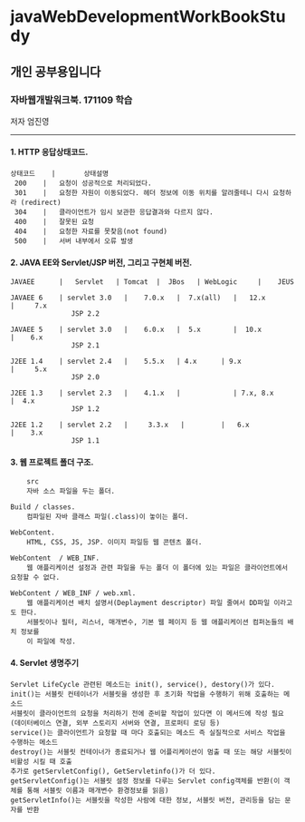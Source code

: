 # javaWebDevelopmentWorkBookStudy

## 개인 공부용입니다

### 자바웹개발워크북. 171109 학습
저자 엄진영  

---
#### 1. HTTP 응답상태코드.

	상태코드 	|		상태설명
	 200	|	요청이 성공적으로 처리되었다.
	 301	|	요청한 자원이 이동되었다. 헤더 정보에 이동 위치를 알려줄테니 다시 요청하라 (redirect)
	 304	|	클라이언트가 임시 보관한 응답결과와 다르지 않다.
	 400    |	잘못된 요청
	 404	|	요청한 자료를 못찾음(not found)
	 500	|	서버 내부에서 오류 발생		


#### 2. JAVA EE와 Servlet/JSP 버전, 그리고 구현체 버전.

	JAVAEE  	|   Servlet	  |	Tomcat	|  JBos	  |	WebLogic	 |    JEUS

	JAVAEE 6	| servlet 3.0	|	 7.0.x   |  7.x(all)   |   12.x          |     7.x
				   JSP 2.2

	JAVAEE 5	| servlet 3.0	|	 6.0.x   |  5.x 	   |  10.x           |    6.x
				   JSP 2.1

	J2EE 1.4    | servlet 2.4	|	 5.5.x   | 4.x 	    | 9.x             |     5.x
			       JSP 2.0

	J2EE 1.3	| servlet 2.3	|	 4.1.x   |  		   | 7.x, 8.x        |  4.x
				   JSP 1.2

	J2EE 1.2	| servlet 2.2	|     3.3.x   |  	   	|   6.x           |    3.x
				   JSP 1.1


#### 3.  웹 프로젝트 폴더 구조.

		src
		자바 소스 파일을 두는 폴더.  

	Build / classes.
		컴파일된 자바 클래스 파일(.class)이 놓이는 폴더.

	WebContent.  
		HTML, CSS, JS, JSP. 이미지 파일등 웹 콘텐츠 폴더.

	WebContent  / WEB_INF.
		웹 애플리케이션 설정과 관련 파일을 두는 폴더 이 폴더에 있는 파일은 클라이언트에서 요청할 수 없다.

	WebContent / WEB_INF / web.xml.
		웹 애플리케이션 배치 설명서(Deplayment descriptor) 파일 줄여서 DD파일 이라고도 한다.
		서블릿이나 필터, 리스너, 매개변수, 기본 웹 페이지 등 웹 애플리케이션 컴퍼논들의 배치 정보를
		이 파일에 작성.  

#### 4. Servlet 생명주기

	Servlet LifeCycle 관련된 메소드는 init(), service(), destory()가 있다.
	init()는 서블릿 컨테이너가 서블릿을 생성한 후 초기화 작업을 수행하기 위해 호출하는 메소드
	서블릿이 클라이언트의 요청을 처리하기 전에 준비할 작업이 있다면 이 메서드에 작성 필요 (데이터베이스 연결, 외부 스토리지 서버와 연결, 프로퍼티 로딩 등)
	service()는 클라이언트가 요청할 때 마다 호출되는 메소드 즉 실질적으로 서비스 작업을 수행하는 메소드
	destroy()는 서블릿 컨테이너가 종료되거나 웹 어플리케이션이 멈출 때 또는 해당 서블릿이 비활성 시킬 때 호출
	추가로 getServletConfig(), GetServletinfo()가 더 있다.
	getServletConfig()는 서블릿 설정 정보를 다루는 Servlet config객체를 반환(이 객체를 통해 서블릿 이름과 매개변수 환경정보를 읽음)
	getServletInfo()는 서블릿을 작성한 사람에 대한 정보, 서블릿 버전, 관리등을 담는 문자를 반환
